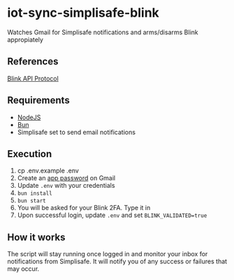 # iot-sync-simplisafe-blink
Watches Gmail for Simplisafe notifications and arms/disarms Blink appropiately

## References
[Blink API Protocol](https://github.com/MattTW/BlinkMonitorProtocol)

## Requirements
* [NodeJS](https://nodejs.org/en/download)
* [Bun](https://bun.sh/docs/installation)
* Simplisafe set to send email notifications

## Execution
1. cp .env.example .env
2. Create an [app password](https://myaccount.google.com/apppasswords) on Gmail 
3. Update `.env` with your credentials
4. `bun install`
5. `bun start`
6. You will be asked for your Blink 2FA.  Type it in
7. Upon successful login, update `.env` and set `BLINK_VALIDATED=true`

## How it works
The script will stay running once logged in and monitor your inbox for notifications from Simplisafe.  It will notify you of any success or failures that may occur.